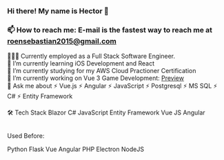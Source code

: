 ### Hi there! My name is Hector 👋


### 📫 How to reach me: E-mail is the fastest way to reach me at roensebastian2015@gmail.com


👨🏻‍💻  Currently employed as a Full Stack Software Engineer.
<br />
🌱 I’m currently learning iOS Development and React <br />
🔭 I’m currently studying for my AWS Cloud Practioner Certification <br />
🔭 I’m currently working on Vue 3 Game Development: <a href="https://sebastian-boy.netlify.app">Preview</a> <br />
💬 Ask me about ⚡ Vue.js ⚡ Angular ⚡ JavaScript ⚡ Postgresql ⚡ MS SQL  ⚡ C# ⚡ Entity Framework
<br />

🛠  Tech Stack
Blazor C# JavaScript Entity Framework Vue JS Angular

<br />
Used Before:

Python Flask Vue Angular PHP Electron NodeJS


<!--
**lrgvdc9-1-1/lrgvdc9-1-1** is a ✨ _special_ ✨ repository because its `README.md` (this file) appears on your GitHub profile.

Here are some ideas to get you started:

- 🔭 I’m currently working on ...
- 🌱 I’m currently learning ...
- 👯 I’m looking to collaborate on ...
- 🤔 I’m looking for help with ...
- 💬 Ask me about ...
- 📫 How to reach me: ...
- 😄 Pronouns: ...
- ⚡ Fun fact: ...
-->
